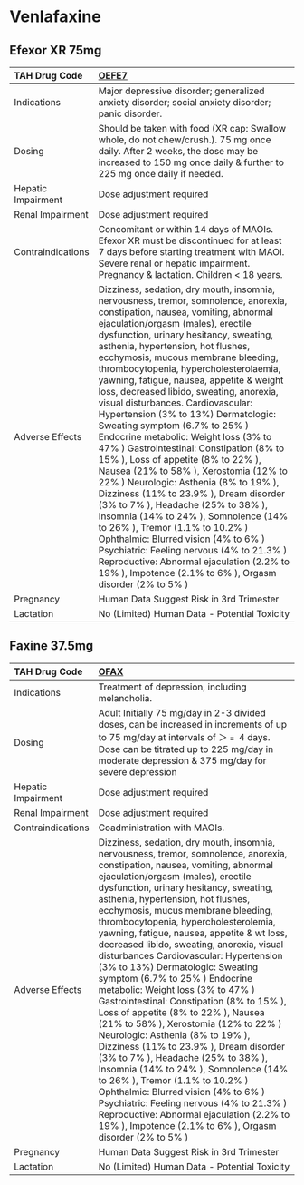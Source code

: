 # Venlafaxine

## Efexor XR 75mg

| TAH Drug Code      | [OEFE7](https://www.tahsda.org.tw/drugs/hissearch.php?drug_code=OEFE7)                                                                                                                                                                                                                                                                                                                                                                                                                                                                                                                                                                                                                                                                                                                                                                                                                                                                                                                                                                                                                               |
|:-------------------|:-----------------------------------------------------------------------------------------------------------------------------------------------------------------------------------------------------------------------------------------------------------------------------------------------------------------------------------------------------------------------------------------------------------------------------------------------------------------------------------------------------------------------------------------------------------------------------------------------------------------------------------------------------------------------------------------------------------------------------------------------------------------------------------------------------------------------------------------------------------------------------------------------------------------------------------------------------------------------------------------------------------------------------------------------------------------------------------------------------|
| Indications        | Major depressive disorder; generalized anxiety disorder; social anxiety disorder; panic disorder.                                                                                                                                                                                                                                                                                                                                                                                                                                                                                                                                                                                                                                                                                                                                                                                                                                                                                                                                                                                                    |
| Dosing             | Should be taken with food (XR cap: Swallow whole, do not chew/crush.). 75 mg once daily. After 2 weeks, the dose may be increased to 150 mg once daily & further to 225 mg once daily if needed.                                                                                                                                                                                                                                                                                                                                                                                                                                                                                                                                                                                                                                                                                                                                                                                                                                                                                                     |
| Hepatic Impairment | Dose adjustment required                                                                                                                                                                                                                                                                                                                                                                                                                                                                                                                                                                                                                                                                                                                                                                                                                                                                                                                                                                                                                                                                             |
| Renal Impairment   | Dose adjustment required                                                                                                                                                                                                                                                                                                                                                                                                                                                                                                                                                                                                                                                                                                                                                                                                                                                                                                                                                                                                                                                                             |
| Contraindications  | Concomitant or within 14 days of MAOIs. Efexor XR must be discontinued for at least 7 days before starting treatment with MAOI. Severe renal or hepatic impairment. Pregnancy & lactation. Children < 18 years.                                                                                                                                                                                                                                                                                                                                                                                                                                                                                                                                                                                                                                                                                                                                                                                                                                                                                      |
| Adverse Effects    | Dizziness, sedation, dry mouth, insomnia, nervousness, tremor, somnolence, anorexia, constipation, nausea, vomiting, abnormal ejaculation/orgasm (males), erectile dysfunction, urinary hesitancy, sweating, asthenia, hypertension, hot flushes, ecchymosis, mucous membrane bleeding, thrombocytopenia, hypercholesterolaemia, yawning, fatigue, nausea, appetite & weight loss, decreased libido, sweating, anorexia, visual disturbances. Cardiovascular: Hypertension (3% to 13%) Dermatologic: Sweating symptom (6.7% to 25% ) Endocrine metabolic: Weight loss (3% to 47% ) Gastrointestinal: Constipation (8% to 15% ), Loss of appetite (8% to 22% ), Nausea (21% to 58% ), Xerostomia (12% to 22% ) Neurologic: Asthenia (8% to 19% ), Dizziness (11% to 23.9% ), Dream disorder (3% to 7% ), Headache (25% to 38% ), Insomnia (14% to 24% ), Somnolence (14% to 26% ), Tremor (1.1% to 10.2% ) Ophthalmic: Blurred vision (4% to 6% ) Psychiatric: Feeling nervous (4% to 21.3% ) Reproductive: Abnormal ejaculation (2.2% to 19% ), Impotence (2.1% to 6% ), Orgasm disorder (2% to 5% ) |
| Pregnancy          | Human Data Suggest Risk in 3rd Trimester                                                                                                                                                                                                                                                                                                                                                                                                                                                                                                                                                                                                                                                                                                                                                                                                                                                                                                                                                                                                                                                             |
| Lactation          | No (Limited) Human Data - Potential Toxicity                                                                                                                                                                                                                                                                                                                                                                                                                                                                                                                                                                                                                                                                                                                                                                                                                                                                                                                                                                                                                                                         |

## Faxine 37.5mg

| TAH Drug Code      | [OFAX](https://www.tahsda.org.tw/drugs/hissearch.php?drug_code=OFAX)                                                                                                                                                                                                                                                                                                                                                                                                                                                                                                                                                                                                                                                                                                                                                                                                                                                                                                                                                                                                                          |
|:-------------------|:----------------------------------------------------------------------------------------------------------------------------------------------------------------------------------------------------------------------------------------------------------------------------------------------------------------------------------------------------------------------------------------------------------------------------------------------------------------------------------------------------------------------------------------------------------------------------------------------------------------------------------------------------------------------------------------------------------------------------------------------------------------------------------------------------------------------------------------------------------------------------------------------------------------------------------------------------------------------------------------------------------------------------------------------------------------------------------------------|
| Indications        | Treatment of depression, including melancholia.                                                                                                                                                                                                                                                                                                                                                                                                                                                                                                                                                                                                                                                                                                                                                                                                                                                                                                                                                                                                                                               |
| Dosing             | Adult Initially 75 mg/day in 2-3 divided doses, can be increased in increments of up to 75 mg/day at intervals of ＞﹦ 4 days. Dose can be titrated up to 225 mg/day in moderate depression & 375 mg/day for severe depression                                                                                                                                                                                                                                                                                                                                                                                                                                                                                                                                                                                                                                                                                                                                                                                                                                                                |
| Hepatic Impairment | Dose adjustment required                                                                                                                                                                                                                                                                                                                                                                                                                                                                                                                                                                                                                                                                                                                                                                                                                                                                                                                                                                                                                                                                      |
| Renal Impairment   | Dose adjustment required                                                                                                                                                                                                                                                                                                                                                                                                                                                                                                                                                                                                                                                                                                                                                                                                                                                                                                                                                                                                                                                                      |
| Contraindications  | Coadministration with MAOIs.                                                                                                                                                                                                                                                                                                                                                                                                                                                                                                                                                                                                                                                                                                                                                                                                                                                                                                                                                                                                                                                                  |
| Adverse Effects    | Dizziness, sedation, dry mouth, insomnia, nervousness, tremor, somnolence, anorexia, constipation, nausea, vomiting, abnormal ejaculation/orgasm (males), erectile dysfunction, urinary hesitancy, sweating, asthenia, hypertension, hot flushes, ecchymosis, mucus membrane bleeding, thrombocytopenia, hypercholesterolemia, yawning, fatigue, nausea, appetite & wt loss, decreased libido, sweating, anorexia, visual disturbances Cardiovascular: Hypertension (3% to 13%) Dermatologic: Sweating symptom (6.7% to 25% ) Endocrine metabolic: Weight loss (3% to 47% ) Gastrointestinal: Constipation (8% to 15% ), Loss of appetite (8% to 22% ), Nausea (21% to 58% ), Xerostomia (12% to 22% ) Neurologic: Asthenia (8% to 19% ), Dizziness (11% to 23.9% ), Dream disorder (3% to 7% ), Headache (25% to 38% ), Insomnia (14% to 24% ), Somnolence (14% to 26% ), Tremor (1.1% to 10.2% ) Ophthalmic: Blurred vision (4% to 6% ) Psychiatric: Feeling nervous (4% to 21.3% ) Reproductive: Abnormal ejaculation (2.2% to 19% ), Impotence (2.1% to 6% ), Orgasm disorder (2% to 5% ) |
| Pregnancy          | Human Data Suggest Risk in 3rd Trimester                                                                                                                                                                                                                                                                                                                                                                                                                                                                                                                                                                                                                                                                                                                                                                                                                                                                                                                                                                                                                                                      |
| Lactation          | No (Limited) Human Data - Potential Toxicity                                                                                                                                                                                                                                                                                                                                                                                                                                                                                                                                                                                                                                                                                                                                                                                                                                                                                                                                                                                                                                                  |

